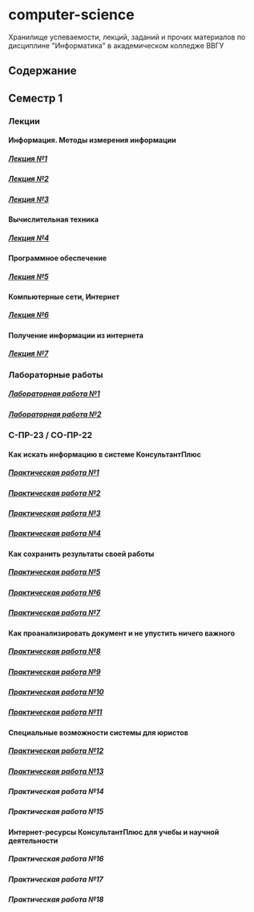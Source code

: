 # computer-science
Хранилище успеваемости, лекций, заданий и прочих материалов по дисциплине "Информатика" в академическом колледже ВВГУ

## Содержание

## Семестр 1

### Лекции

#### Информация. Методы измерения информации

##### [Лекция №1](sem1/lecs/lec1.md)
##### [Лекция №2](sem1/lecs/lec2.pdf)
##### [Лекция №3](sem1/lecs/lec3.md)

#### Вычислительная техника

##### [Лекция №4](sem1/lecs/lec2/lec2.md)

#### Программное обеспечение

##### [Лекция №5](sem1/lecs/lec5.pdf)

#### Компьютерные сети, Интернет

##### [Лекция №6](sem1/lecs/lec6.md)

#### Получение информации из интернета

##### [Лекция №7](sem1/lecs/lec7.md)

### Лабораторные работы

##### [Лабораторная работа №1](sem1/labs/lab1/lab1.md)
##### [Лабораторная работа №2](sem1/labs/lab2.md)

### С-ПР-23 / СО-ПР-22

#### Как искать информацию в системе КонсультантПлюс

##### [Практическая работа №1](sem1/labs/con1/con1.md)
##### [Практическая работа №2](sem1/labs/con2/con2.md)
##### [Практическая работа №3](sem1/labs/con3/con3.md)
##### [Практическая работа №4](sem1/labs/con4/con4.md)

#### Как сохранить результаты своей работы

##### [Практическая работа №5](sem1/labs/con5/con5.md)
##### [Практическая работа №6](sem1/labs/con6/con6.md)
##### [Практическая работа №7](sem1/labs/con7/con7.md)

#### Как проанализировать документ и не упустить ничего важного

##### [Практическая работа №8](sem1/labs/con8/con8.md)
##### [Практическая работа №9](sem1/labs/con9/con9.md)
##### [Практическая работа №10](sem1/labs/con10/con10.md)
##### [Практическая работа №11](sem1/labs/con11/con11.md)

#### Специальные возможности системы для юристов

##### [Практическая работа №12](sem1/labs/con12/con12.md)
##### [Практическая работа №13](sem1/labs/con13/con13.md)
##### Практическая работа №14
##### Практическая работа №15

#### Интернет-ресурсы КонсультантПлюс для учебы и научной деятельности

##### Практическая работа №16
##### Практическая работа №17
##### Практическая работа №18
